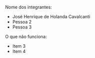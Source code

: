 
Nome dos integrantes: 
- José Henrique de Holanda Cavalcanti
- Pessoa 2
- Pessoa 3



O que não funciona: 
- Item 3
- Item 4
